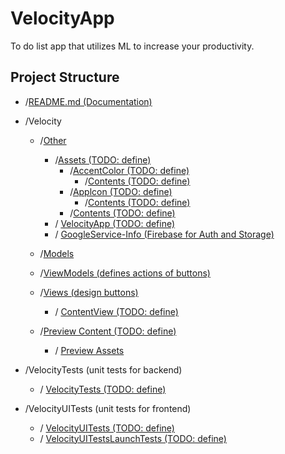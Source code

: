 # VelocityApp
To do list app that utilizes ML to increase your productivity.

## Project Structure

- /[README.md (Documentation)](Velocity/Other/README.md)
- /Velocity
    - /[Other](Velocity/Other/)
        - /[Assets (TODO: define)](Velocity/Other/Assets.xcassets/)
            - /[AccentColor (TODO: define)](Velocity/Other/Assets.xcassets/AccentColor.colorset/)
                - /[Contents (TODO: define)](Velocity/Other/Assets.xcassets/AccentColor.colorset/Contents.json)
            - /[Applcon (TODO: define)](Velocity/Other/Assets.xcassets/Applcon.appiconset/)
                - /[Contents (TODO: define)](Velocity/Other/Assets.xcassets/AccentColor.colorset/Contents.json)
            - /[Contents (TODO: define)](Velocity/Other/Assets.xcassets/AccentColor.colorset/Contents.json)
        - / [VelocityApp (TODO: define)](Velocity/Other/VelocityApp.swift)
        - / [GoogleService-Info (Firebase for Auth and Storage)](Velocity/Other/GoogleService-Info.plist)
        
    - /[Models](Velcity/Models/)

    - /[ViewModels (defines actions of buttons)](Velocity/ViewModels/)

    - /[Views (design buttons)](Velocity/Views/)
        - / [ContentView (TODO: define)](Velocity/Views/ContentView.swift)

    - /[Preview Content (TODO: define)](Velocity/Preview%20Content/)
        - / [Preview Assets](Velocity/Preview%20Content/Preview%20Assets.xcassets)

- /VelocityTests (unit tests for backend)
    - / [VelocityTests (TODO: define)](VelocityTests/VelocityTests.swift)
    
- /VelocityUITests (unit tests for frontend)
    - / [VelocityUITests (TODO: define)](VelocityUITests/VelocityUITests.swift)
    - / [VelocityUITestsLaunchTests (TODO: define)](VelocityUITests/VelocityUITestsLaunchTests.swift) 
    

